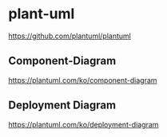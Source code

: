 # plant-uml

https://github.com/plantuml/plantuml


## Component-Diagram

https://plantuml.com/ko/component-diagram


## Deployment Diagram

https://plantuml.com/ko/deployment-diagram